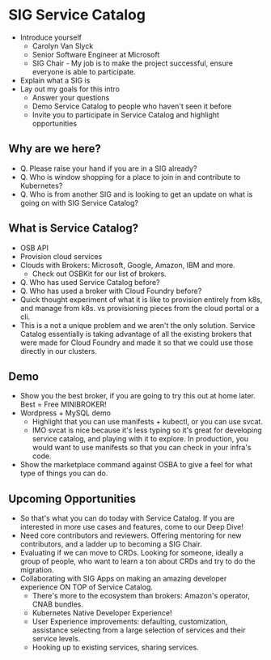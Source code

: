 # SIG Service Catalog
  - Introduce yourself
    * Carolyn Van Slyck
    * Senior Software Engineer at Microsoft
    * SIG Chair - My job is to make the project successful, ensure everyone is
      able to participate.
  - Explain what a SIG is
  - Lay out my goals for this intro
    * Answer your questions
    * Demo Service Catalog to people who haven't seen it before
    * Invite you to participate in Service Catalog and highlight opportunities

## Why are we here?
  - Q. Please raise your hand if you are in a SIG already?
  - Q. Who is window shopping for a place to join in and contribute to Kubernetes?
  - Q. Who is from another SIG and is looking to get an update on what is going on with
       SIG Service Catalog?

## What is Service Catalog?
  - OSB API
  - Provision cloud services
  - Clouds with Brokers: Microsoft, Google, Amazon, IBM and more.
    * Check out OSBKit for our list of brokers.
  - Q. Who has used Service Catalog before?
  - Q. Who has used a broker with Cloud Foundry before?
  - Quick thought experiment of what it is like to provision entirely from k8s, and manage from k8s. vs provisioning pieces from the cloud portal or a cli.
  - This is a not a unique problem and we aren't the only solution. Service Catalog
  essentially is taking advantage of all the existing brokers that were made for
  Cloud Foundry and made it so that we could use those directly in our clusters.

## Demo
  - Show you the best broker, if you are going to try this out at home later. Best = Free
    MINIBROKER!
  - Wordpress + MySQL demo
    * Highlight that you can use manifests + kubectl, or you can use svcat.
    * IMO svcat is nice because it's less typing so it's great for developing
      service catalog, and playing with it to explore. In production, you would
      want to use manifests so that you can check in your infra's code.
  - Show the marketplace command against OSBA to give a feel for what type of things
    you can do.

## Upcoming Opportunities
  - So that's what you can do today with Service Catalog. If you are interested in
    more use cases and features, come to our Deep Dive!
  - Need core contributors and reviewers. Offering mentoring for new contributors,
    and a ladder up to becoming a SIG Chair.
  - Evaluating if we can move to CRDs. Looking for someone, ideally a group of people,
    who want to learn a ton about CRDs and try to do the migration.
  - Collaborating with SIG Apps on making an amazing developer experience ON TOP
    of Service Catalog.
    * There's more to the ecosystem than brokers: Amazon's operator, CNAB bundles.
    * Kubernetes Native Developer Experience!
    * User Experience improvements: defaulting, customization, assistance selecting from
      a large selection of services and their service levels.
    * Hooking up to existing services, sharing services.
